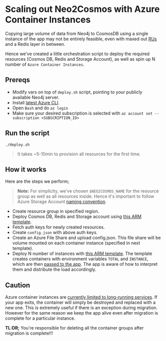 # Scaling out Neo2Cosmos with Azure Container Instances
Copying large volume of data from Neo4j to CosmosDB using a single instance of the app may not be entirely feasible, even with maxed out [RUs](https://docs.microsoft.com/en-us/azure/cosmos-db/request-units) and a Redis layer in between.

Hence we've created a little orchestration script to deploy the required resources (Cosmos DB, Redis and Storage Account), as well as spin up N number of `Azure Container Instances`.

## Prereqs
- Modify vars on top of `deploy.sh` script, pointing to your publicly available Neo4j server.
- Install [latest Azure CLI](https://docs.microsoft.com/en-us/cli/azure/install-azure-cli?view=azure-cli-latest).
- Open `Bash` and do `az login`
- Make sure your desired subscription is selected with `az account set --subscription <SUBSCRIPTION_ID>`

## Run the script
`./deploy.sh`

> It takes ~5-10min to provision all resources for the first time.

## How it works
Here are the steps we perform;

> **Note:** For simplicity, we've chosen `$NEO2COSMOS_NAME` for the resource group as well as all resources inside. Hence it's important to follow Azure Storage Account [naming convention](https://docs.microsoft.com/en-us/azure/architecture/best-practices/naming-conventions).

- Create resource group in specified region.
- Deploy Cosmos DB, Redis and Storage account using [this ARM template](https://github.com/syedhassaanahmed/neo-to-cosmos/blob/master/aci/deploy-resources.json).
- Fetch auth keys for newly created  resources.
- Create `config.json` with above auth keys.
- Create an Azure File Share and upload config.json. This file share will be volume mounted on each container instance (specified in next template).
- Deploy N number of instances with [this ARM template](https://github.com/syedhassaanahmed/neo-to-cosmos/blob/master/aci/deploy-aci.json). The template creates containers with environment variables `TOTAL` and `INSTANCE`, which are then [passed to the app](https://github.com/syedhassaanahmed/neo-to-cosmos/blob/master/Dockerfile). The app is aware of how to interpret them and distribute the load accordingly.

## Caution
Azure container instances are [currently limited to long-running services](https://docs.microsoft.com/en-us/azure/container-instances/container-instances-troubleshooting#container-continually-exits-and-restarts). If your app exits, the container will simply be destroyed and replaced with a new one. This is extremely useful if there is an exception during migration. However for the same reason we keep the app alive even after migration is complete for a particular instance.

**TL:DR;** You're responsible for deleting all the container groups after migration is complete!!!